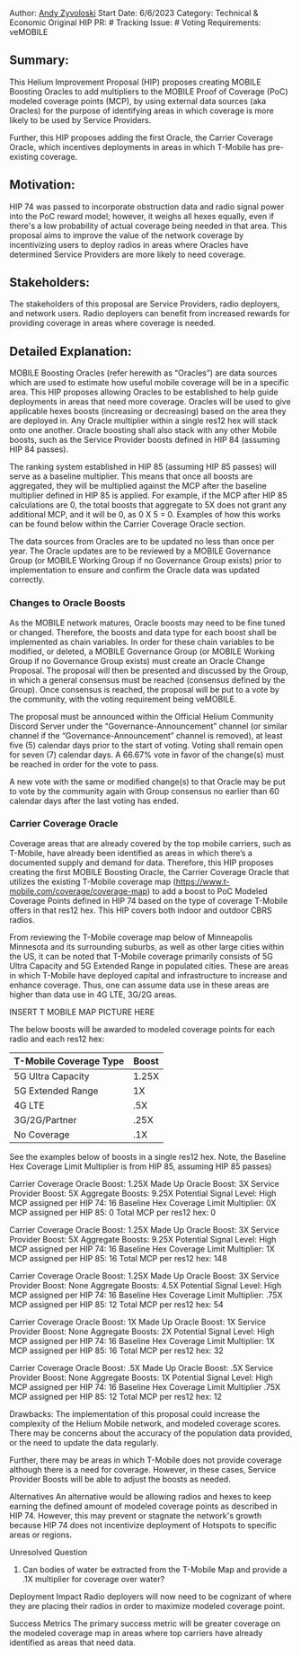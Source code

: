 Author: [Andy Zyvoloski](https://github.com/heatedlime)
Start Date: 6/6/2023
Category: Technical & Economic
Original HIP PR: #
Tracking Issue: #
Voting Requirements: veMOBILE


## Summary:
This Helium Improvement Proposal (HIP) proposes creating MOBILE Boosting Oracles to add multipliers to the MOBILE Proof of Coverage (PoC) modeled coverage points (MCP), by using external data sources (aka Oracles) for the purpose of identifying areas in which coverage is more likely to be used by Service Providers.

Further, this HIP proposes adding the first Oracle, the Carrier Coverage Oracle, which incentives deployments in areas in which T-Mobile has pre-existing coverage. 
 

## Motivation:
HIP 74 was passed to incorporate obstruction data and radio signal power into the PoC reward model; however, it weighs all hexes equally, even if there's a low probability of actual coverage being needed in that area. This proposal aims to improve the value of the network coverage by incentivizing users to deploy radios in areas where Oracles have determined Service Providers are more likely to need coverage.
 
## Stakeholders:
The stakeholders of this proposal are Service Providers, radio deployers, and network users. Radio deployers can benefit from increased rewards for providing coverage in areas where coverage is needed. 
 
## Detailed Explanation:
MOBILE Boosting Oracles (refer herewith as “Oracles”) are data sources which are used to estimate how useful mobile coverage will be in a specific area. This HIP proposes allowing Oracles to be established to help guide deployments in areas that need more coverage. Oracles will be used to give applicable hexes boosts (increasing or decreasing) based on the area they are deployed in. Any Oracle multiplier within a single res12 hex will stack onto one another. Oracle boosting shall also stack with any other Mobile boosts, such as the Service Provider boosts defined in HIP 84 (assuming HIP 84 passes). 

The ranking system established in HIP 85 (assuming HIP 85 passes) will serve as a baseline multiplier. This means that once all boosts are aggregated, they will be multiplied against the MCP after the baseline multiplier defined in HIP 85 is applied. For example, if the MCP after HIP 85 calculations are 0, the total boosts that aggregate to 5X does not grant any additional MCP, and it will be 0, as 0 X 5 = 0. 
Examples of how this works can be found below within the Carrier Coverage Oracle section.

The data sources from Oracles are to be updated no less than once per year. The Oracle updates are to be reviewed by a MOBILE Governance Group (or MOBILE Working Group if no Governance Group exists) prior to implementation to ensure and confirm the Oracle data was updated correctly. 

### Changes to Oracle Boosts
As the MOBILE network matures, Oracle boosts may need to be fine tuned or changed. Therefore, the boosts and data type for each boost shall be implemented as chain variables. In order for these chain variables to be modified, or deleted, a MOBILE Governance Group (or MOBILE Working Group if no Governance Group exists) must create an Oracle Change Proposal. The proposal will then be presented and discussed by the Group, in which a general consensus must be reached (consensus defined by the Group). Once consensus is reached, the proposal will be put to a vote by the community, with the voting requirement being veMOBILE.

The proposal must be announced within the Official Helium Community Discord Server under the “Governance-Announcement” channel (or similar channel if the “Governance-Announcement” channel is removed), at least five (5) calendar days prior to the start of voting. Voting shall remain open for seven (7) calendar days. A 66.67% vote in favor of the change(s) must be reached in order for the vote to pass.

A new vote with the same or modified change(s) to that Oracle may be put to vote by the community again with Group consensus no earlier than 60 calendar days after the last voting has ended.


### Carrier Coverage Oracle  
Coverage areas that are already covered by the top mobile carriers, such as T-Mobile, have already been identified as areas in which there’s a documented supply and demand for data. Therefore, this HIP proposes creating the first MOBILE Boosting Oracle, the Carrier Coverage Oracle that utilizes the existing T-Mobile coverage map (https://www.t-mobile.com/coverage/coverage-map) to add a boost to PoC Modeled Coverage Points defined in HIP 74 based on the type of coverage T-Mobile offers in that res12 hex. This HIP covers both indoor and outdoor CBRS radios. 

From reviewing the T-Mobile coverage map below of Minneapolis Minnesota and its surrounding suburbs, as well as other large cities within the US, it can be noted that T-Mobile coverage primarily consists of 5G Ultra Capacity and 5G Extended Range in populated cities. These are areas in which T-Mobile have deployed capital and infrastructure to increase and enhance coverage. Thus, one can assume data use in these areas are higher than data use in 4G LTE, 3G/2G areas. 

INSERT T MOBILE MAP PICTURE HERE

The below boosts will be awarded to modeled coverage points for each radio and each res12 hex: 

| T-Mobile Coverage Type | Boost | 
|------------------------|-------|
|5G Ultra Capacity       | 1.25X |
|5G Extended Range       | 1X    |
|4G LTE                  | .5X   |
|3G/2G/Partner           | .25X  |
|No Coverage             | .1X   |


See the examples below of boosts in a single res12 hex. Note, the Baseline Hex Coverage Limit Multiplier is from HIP 85, assuming HIP 85 passes) 

Carrier Coverage Oracle Boost: 1.25X
Made Up Oracle Boost: 3X
Service Provider Boost: 5X
Aggregate Boosts: 9.25X 
Potential Signal Level: High
MCP assigned per HIP 74: 16
Baseline Hex Coverage Limit Multiplier: 0X
MCP assigned per HIP 85: 0
Total MCP per res12 hex: 0 

Carrier Coverage Oracle Boost: 1.25X
Made Up Oracle Boost: 3X
Service Provider Boost: 5X
Aggregate Boosts: 9.25X 
Potential Signal Level: High
MCP assigned per HIP 74: 16
Baseline Hex Coverage Limit Multiplier: 1X
MCP assigned per HIP 85: 16
Total MCP per res12 hex: 148

Carrier Coverage Oracle Boost: 1.25X
Made Up Oracle Boost: 3X
Service Provider Boost: None
Aggregate Boosts: 4.5X 
Potential Signal Level: High
MCP assigned per HIP 74: 16
Baseline Hex Coverage Limit Multiplier: .75X
MCP assigned per HIP 85: 12
Total MCP per res12 hex: 54 

Carrier Coverage Oracle Boost: 1X
Made Up Oracle Boost: 1X
Service Provider Boost: None
Aggregate Boosts: 2X 
Potential Signal Level: High
MCP assigned per HIP 74: 16
Baseline Hex Coverage Limit Multiplier: 1X
MCP assigned per HIP 85: 16
Total MCP per res12 hex: 32 

Carrier Coverage Oracle Boost: .5X
Made Up Oracle Boost: .5X
Service Provider Boost: None
Aggregate Boosts: 1X 
Potential Signal Level: High
MCP assigned per HIP 74: 16
Baseline Hex Coverage Limit Multiplier .75X
MCP assigned per HIP 85: 12
Total MCP per res12 hex: 12 

Drawbacks:
The implementation of this proposal could increase the complexity of the Helium Mobile network, and modeled coverage scores. There may be concerns about the accuracy of the population data provided, or the need to update the data regularly. 

Further, there may be areas in which T-Mobile does not provide coverage although there is a need for coverage. However, in these cases, Service Provider Boosts will be able to adjust the boosts as needed.

Alternatives
An alternative would be allowing radios and hexes to keep earning the defined amount of modeled coverage points as described in HIP 74. However, this may prevent or stagnate the network's growth because HIP 74 does not incentivize deployment of Hotspots to specific areas or regions. 

Unresolved Question
1. Can bodies of water be extracted from the T-Mobile Map and provide a .1X multiplier for coverage over water?

Deployment Impact
Radio deployers will now need to be cognizant of where they are placing their radios in order to maximize modeled coverage point.

Success Metrics
The primary success metric will be greater coverage on the modeled coverage map in areas where top carriers have already identified as areas that need data. 

